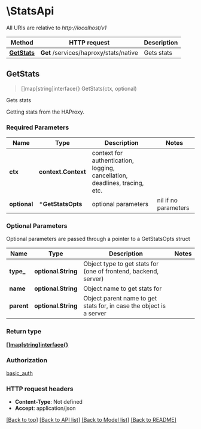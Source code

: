 # \StatsApi

All URIs are relative to *http://localhost/v1*

Method | HTTP request | Description
------------- | ------------- | -------------
[**GetStats**](StatsApi.md#GetStats) | **Get** /services/haproxy/stats/native | Gets stats



## GetStats

> []map[string]interface{} GetStats(ctx, optional)

Gets stats

Getting stats from the HAProxy.

### Required Parameters


Name | Type | Description  | Notes
------------- | ------------- | ------------- | -------------
**ctx** | **context.Context** | context for authentication, logging, cancellation, deadlines, tracing, etc.
 **optional** | ***GetStatsOpts** | optional parameters | nil if no parameters

### Optional Parameters

Optional parameters are passed through a pointer to a GetStatsOpts struct


Name | Type | Description  | Notes
------------- | ------------- | ------------- | -------------
 **type_** | **optional.String**| Object type to get stats for (one of frontend, backend, server) | 
 **name** | **optional.String**| Object name to get stats for | 
 **parent** | **optional.String**| Object parent name to get stats for, in case the object is a server | 

### Return type

[**[]map[string]interface{}**](map[string]interface{}.md)

### Authorization

[basic_auth](../README.md#basic_auth)

### HTTP request headers

- **Content-Type**: Not defined
- **Accept**: application/json

[[Back to top]](#) [[Back to API list]](../README.md#documentation-for-api-endpoints)
[[Back to Model list]](../README.md#documentation-for-models)
[[Back to README]](../README.md)

